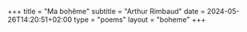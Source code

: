 +++
title = "Ma bohême"
subtitle = "Arthur Rimbaud"
date = 2024-05-26T14:20:51+02:00
type = "poems"
layout = "boheme"
+++
